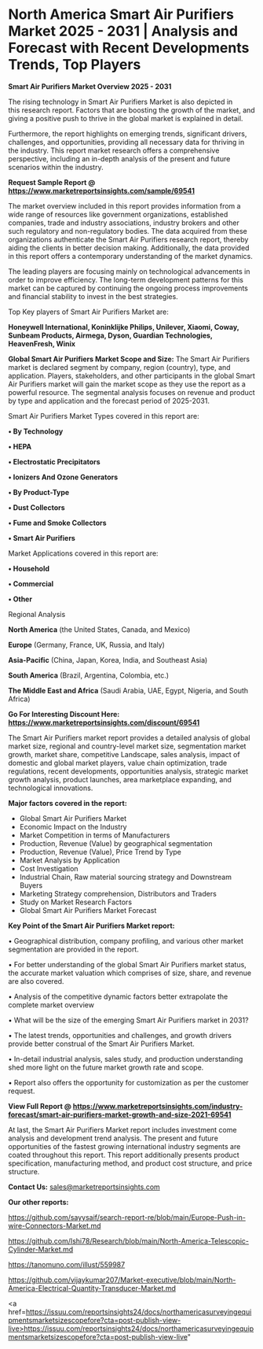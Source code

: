 # North America Smart Air Purifiers Market 2025 - 2031 | Analysis and Forecast with Recent Developments Trends, Top Players

<Strong> Smart Air Purifiers Market Overview 2025 - 2031</strong>

The rising technology in Smart Air Purifiers Market is also depicted in this research report. Factors that are boosting the growth of the market, and giving a positive push to thrive in the global market is explained in detail.

Furthermore, the report highlights on emerging trends, significant drivers, challenges, and opportunities, providing all necessary data for thriving in the industry. This report market research offers a comprehensive perspective, including an in-depth analysis of the present and future scenarios within the industry.

<strong>Request Sample Report @ <a href=https://www.marketreportsinsights.com/sample/69541>https://www.marketreportsinsights.com/sample/69541</a></strong>

The market overview included in this report provides information from a wide range of resources like government organizations, established companies, trade and industry associations, industry brokers and other such regulatory and non-regulatory bodies. The data acquired from these organizations authenticate the Smart Air Purifiers research report, thereby aiding the clients in better decision making. Additionally, the data provided in this report offers a contemporary understanding of the market dynamics.

The leading players are focusing mainly on technological advancements in order to improve efficiency. The long-term development patterns for this market can be captured by continuing the ongoing process improvements and financial stability to invest in the best strategies.

Top Key players of Smart Air Purifiers Market are:

<strong>Honeywell International, Koninklijke Philips, Unilever, Xiaomi, Coway, Sunbeam Products, Airmega, Dyson, Guardian Technologies, HeavenFresh, Winix</strong>

<strong><b>Global Smart Air Purifiers Market Scope and Size:</b></strong>
The Smart Air Purifiers market is declared segment by company, region (country), type, and application. Players, stakeholders, and other participants in the global Smart Air Purifiers market will gain the market scope as they use the report as a powerful resource. The segmental analysis focuses on revenue and product by type and application and the forecast period of 2025-2031.

Smart Air Purifiers Market Types covered in this report are:

<strong>• By Technology

• HEPA

• Electrostatic Precipitators

• Ionizers And Ozone Generators

• By Product-Type

• Dust Collectors

• Fume and Smoke Collectors

• Smart Air Purifiers</strong>

Market Applications covered in this report are:

<strong>• Household

• Commercial

• Other</strong> 

Regional Analysis

<strong>North America</strong> (the United States, Canada, and Mexico)

<strong>Europe</strong> (Germany, France, UK, Russia, and Italy)

<strong>Asia-Pacific</strong> (China, Japan, Korea, India, and Southeast Asia)

<strong>South America</strong> (Brazil, Argentina, Colombia, etc.)

<strong>The Middle East and Africa</strong> (Saudi Arabia, UAE, Egypt, Nigeria, and South Africa)

<strong>Go For Interesting Discount Here: <a href=https://www.marketreportsinsights.com/discount/69541>https://www.marketreportsinsights.com/discount/69541</a></strong>

The Smart Air Purifiers market report provides a detailed analysis of global market size, regional and country-level market size, segmentation market growth, market share, competitive Landscape, sales analysis, impact of domestic and global market players, value chain optimization, trade regulations, recent developments, opportunities analysis, strategic market growth analysis, product launches, area marketplace expanding, and technological innovations.

<strong><b>Major factors covered in the report:</b></strong>
<ul>
  <li>Global Smart Air Purifiers Market </li>
  <li>Economic Impact on the Industry</li>
  <li>Market Competition in terms of Manufacturers</li>
  <li>Production, Revenue (Value) by geographical segmentation</li>
  <li>Production, Revenue (Value), Price Trend by Type</li>
  <li>Market Analysis by Application</li>
  <li>Cost Investigation</li>
  <li>Industrial Chain, Raw material sourcing strategy and Downstream Buyers</li>
  <li>Marketing Strategy comprehension, Distributors and Traders</li>
  <li>Study on Market Research Factors</li>
  <li>Global Smart Air Purifiers Market Forecast</li>
</ul>

<strong><b>Key Point of the Smart Air Purifiers Market report:</b></strong>

• Geographical distribution, company profiling, and various other market segmentation are provided in the report.

• For better understanding of the global Smart Air Purifiers market status, the accurate market valuation which comprises of size, share, and revenue are also covered.

• Analysis of the competitive dynamic factors better extrapolate the complete market overview

• What will be the size of the emerging Smart Air Purifiers market in 2031?

• The latest trends, opportunities and challenges, and growth drivers provide better construal of the Smart Air Purifiers Market.

• In-detail industrial analysis, sales study, and production understanding shed more light on the future market growth rate and scope.

• Report also offers the opportunity for customization as per the customer request.

<strong><b>View Full Report @ <a href=https://www.marketreportsinsights.com/industry-forecast/smart-air-purifiers-market-growth-and-size-2021-69541>https://www.marketreportsinsights.com/industry-forecast/smart-air-purifiers-market-growth-and-size-2021-69541</a></b></strong>


At last, the Smart Air Purifiers Market report includes investment come analysis and development trend analysis. The present and future opportunities of the fastest growing international industry segments are coated throughout this report. This report additionally presents product specification, manufacturing method, and product cost structure, and price structure.

<strong>Contact Us:</strong>
sales@marketreportsinsights.com

<strong>Our other reports:</strong>

<a href=https://github.com/sayysaif/search-report-re/blob/main/Europe-Push-in-wire-Connectors-Market.md>https://github.com/sayysaif/search-report-re/blob/main/Europe-Push-in-wire-Connectors-Market.md</a>

<a href=https://github.com/Ishi78/Research/blob/main/North-America-Telescopic-Cylinder-Market.md>https://github.com/Ishi78/Research/blob/main/North-America-Telescopic-Cylinder-Market.md</a>

<a href=https://tanomuno.com/illust/559987>https://tanomuno.com/illust/559987</a>

<a href=https://github.com/vijaykumar207/Market-executive/blob/main/North-America-Electrical-Quantity-Transducer-Market.md>https://github.com/vijaykumar207/Market-executive/blob/main/North-America-Electrical-Quantity-Transducer-Market.md</a>

<a href=https://issuu.com/reportsinsights24/docs/northamericasurveyingequipmentsmarketsizescopefore?cta=post-publish-view-live>https://issuu.com/reportsinsights24/docs/northamericasurveyingequipmentsmarketsizescopefore?cta=post-publish-view-live</a>"
